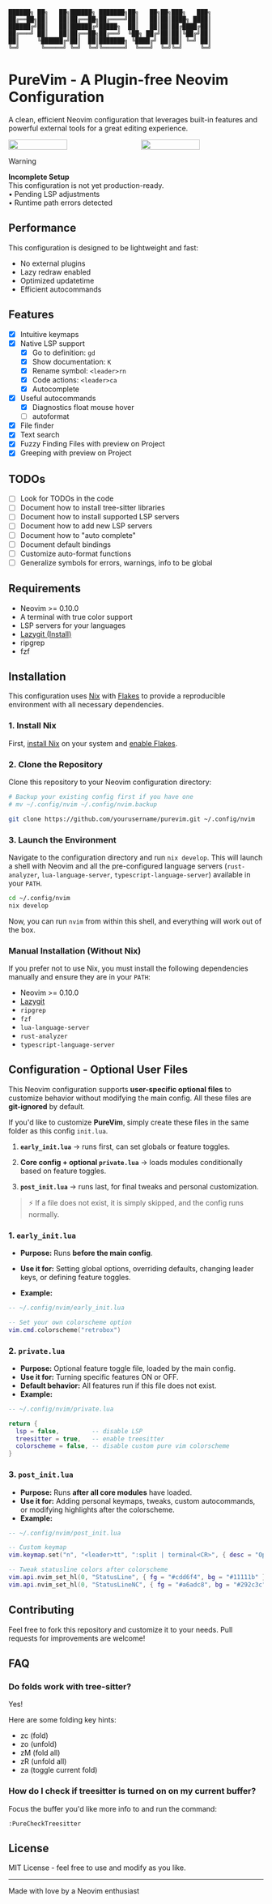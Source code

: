 ```ascii
██████╗ ██╗   ██╗██████╗ ███████╗██╗   ██╗██╗███╗   ███╗
██╔══██╗██║   ██║██╔══██╗██╔════╝██║   ██║██║████╗ ████║
██████╔╝██║   ██║██████╔╝█████╗  ██║   ██║██║██╔████╔██║
██╔═══╝ ██║   ██║██╔══██╗██╔══╝  ╚██╗ ██╔╝██║██║╚██╔╝██║
██║     ╚██████╔╝██║  ██║███████╗ ╚████╔╝ ██║██║ ╚═╝ ██║
╚═╝      ╚═════╝ ╚═╝  ╚═╝╚══════╝  ╚═══╝  ╚═╝╚═╝     ╚═╝
```

# PureVim - A Plugin-free Neovim Configuration

A clean, efficient Neovim configuration that leverages built-in features and powerful external tools for a great editing experience.

<div style="display: flex; justify-content: space-between;">
  <img src="https://github.com/user-attachments/assets/754119f0-42fa-4dcc-ade0-45e5eb4ac7ca" style="width: 48%;"/>
  <img src="https://github.com/user-attachments/assets/838a282a-6df9-4f10-b998-58c80ab433b3" style="width: 48%;"/>
</div>

> [!WARNING]  
> **Incomplete Setup**  
> This configuration is not yet production-ready.  
> • Pending LSP adjustments  
> • Runtime path errors detected

## Performance

This configuration is designed to be lightweight and fast:

- No external plugins
- Lazy redraw enabled
- Optimized updatetime
- Efficient autocommands

## Features

- [x] Intuitive keymaps
- [x] Native LSP support
  - [x] Go to definition: `gd`
  - [x] Show documentation: `K`
  - [x] Rename symbol: `<leader>rn`
  - [x] Code actions: `<leader>ca`
  - [x] Autocomplete
- [x] Useful autocommands
  - [x] Diagnostics float mouse hover
  - [ ] autoformat
- [x] File finder
- [x] Text search
- [x] Fuzzy Finding Files with preview on Project
- [x] Greeping with preview on Project

## TODOs

- [ ] Look for TODOs in the code
- [ ] Document how to install tree-sitter libraries
- [ ] Document how to install supported LSP servers
- [ ] Document how to add new LSP servers
- [ ] Document how to "auto complete"
- [ ] Document default bindings
- [ ] Customize auto-format functions
- [ ] Generalize symbols for errors, warnings, info to be global

## Requirements

- Neovim >= 0.10.0
- A terminal with true color support
- LSP servers for your languages
- [Lazygit (Install)](https://github.com/jesseduffield/lazygit)
- ripgrep
- fzf

## Installation

This configuration uses [Nix](https://nixos.org/) with [Flakes](https://nixos.wiki/wiki/Flakes) to provide a reproducible environment with all necessary dependencies.

### 1. Install Nix

First, [install Nix](https://nixos.org/download.html) on your system and [enable Flakes](https://nixos.wiki/wiki/Flakes#Enable_flakes).

### 2. Clone the Repository

Clone this repository to your Neovim configuration directory:

```bash
# Backup your existing config first if you have one
# mv ~/.config/nvim ~/.config/nvim.backup

git clone https://github.com/yourusername/purevim.git ~/.config/nvim
```

### 3. Launch the Environment

Navigate to the configuration directory and run `nix develop`. This will launch a shell with Neovim and all the pre-configured language servers (`rust-analyzer`, `lua-language-server`, `typescript-language-server`) available in your `PATH`.

```bash
cd ~/.config/nvim
nix develop
```

Now, you can run `nvim` from within this shell, and everything will work out of the box.

### Manual Installation (Without Nix)

If you prefer not to use Nix, you must install the following dependencies manually and ensure they are in your `PATH`:

- Neovim >= 0.10.0
- [Lazygit](https://github.com/jesseduffield/lazygit)
- `ripgrep`
- `fzf`
- `lua-language-server`
- `rust-analyzer`
- `typescript-language-server`

## Configuration - Optional User Files

This Neovim configuration supports **user-specific optional files** to
customize behavior without modifying the main config. All these files are
**git-ignored** by default.

If you'd like to customize **PureVim**, simply create these files in the same
folder as this config `init.lua`.

1. **`early_init.lua`** → runs first, can set globals or feature toggles.

2. **Core config + optional `private.lua`** → loads modules conditionally based
   on feature toggles.

3. **`post_init.lua`** → runs last, for final tweaks and personal customization.

> ⚡ If a file does not exist, it is simply skipped, and the config runs
> normally.

### 1. `early_init.lua`

- **Purpose:** Runs **before the main config**.

- **Use it for:** Setting global options, overriding defaults, changing leader
  keys, or defining feature toggles.

- **Example:**

```lua
-- ~/.config/nvim/early_init.lua

-- Set your own colorscheme option
vim.cmd.colorscheme("retrobox")
```

### 2. `private.lua`

- **Purpose:** Optional feature toggle file, loaded by the main config.
- **Use it for:** Turning specific features ON or OFF.
- **Default behavior:** All features run if this file does not exist.
- **Example:**

```lua
-- ~/.config/nvim/private.lua

return {
  lsp = false,         -- disable LSP
  treesitter = true,   -- enable treesitter
  colorscheme = false, -- disable custom pure vim colorscheme
}
```

### 3. `post_init.lua`

- **Purpose:** Runs **after all core modules** have loaded.
- **Use it for:** Adding personal keymaps, tweaks, custom autocommands, or modifying highlights after the colorscheme.
- **Example:**

```lua
-- ~/.config/nvim/post_init.lua

-- Custom keymap
vim.keymap.set("n", "<leader>tt", ":split | terminal<CR>", { desc = "Open terminal" })

-- Tweak statusline colors after colorscheme
vim.api.nvim_set_hl(0, "StatusLine", { fg = "#cdd6f4", bg = "#11111b" })
vim.api.nvim_set_hl(0, "StatusLineNC", { fg = "#a6adc8", bg = "#292c3c" })
```

## Contributing

Feel free to fork this repository and customize it to your needs. Pull requests for improvements are welcome!

## FAQ

### Do folds work with tree-sitter?

Yes!

Here are some folding key hints:

- zc (fold)
- zo (unfold)
- zM (fold all)
- zR (unfold all)
- za (toggle current fold)

### How do I check if treesitter is turned on on my current buffer?

Focus the buffer you'd like more info to and run the command:

```
:PureCheckTreesitter
```

## License

MIT License - feel free to use and modify as you like.

---

Made with love by a Neovim enthusiast
